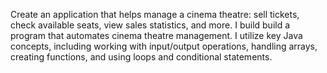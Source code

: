 Create an application that helps manage a cinema theatre: sell tickets, check available seats, view sales statistics, and more.
I build build a program that automates cinema theatre management.
I utilize key Java concepts, including working with input/output operations, handling arrays, creating functions, and using loops and conditional statements.
